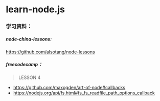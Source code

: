 # learn-node.js

### 学习资料：

##### node-china-lessons:

https://github.com/alsotang/node-lessons

##### freecodecamp：

> LESSON 4

- https://github.com/maxogden/art-of-node#callbacks
- https://nodejs.org/api/fs.html#fs_fs_readfile_path_options_callback